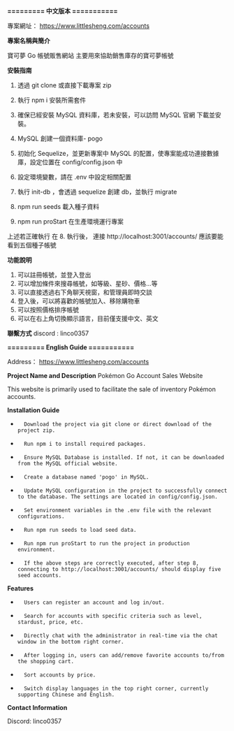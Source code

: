 ****========= 中文版本 ===========****

專案網址：
https://www.littlesheng.com/accounts

**專案名稱與簡介**

寶可夢 Go 帳號販售網站
主要用來協助銷售庫存的寶可夢帳號

**安裝指南**

1.  透過 git clone 或直接下載專案 zip
2.  執行 npm i 安裝所需套件
3.  確保已經安裝 MySQL 資料庫，若未安裝，可以訪問 MySQL 官網 下載並安裝。
4.  MySQL 創建一個資料庫- pogo
5.  初始化 Sequelize，並更新專案中 MySQL 的配置，使專案能成功連接數據庫，設定位置在 config/config.json 中
6.  設定環境變數，請在 .env 中設定相關配置

7.  執行 init-db ，會透過 sequelize 創建 db，並執行 migrate 
8.  npm run seeds 載入種子資料
9.  npm run proStart 在生產環境運行專案

上述若正確執行
在 8. 執行後， 連接 http://localhost:3001/accounts/
應該要能看到五個種子帳號

**功能說明**

1. 可以註冊帳號，並登入登出
2. 可以增加條件來搜尋帳號，如等級、星砂、價格...等
3. 可以直接透過右下角聊天視窗，和管理員即時交談
4. 登入後，可以將喜歡的帳號加入、移除購物車
5. 可以按照價格排序帳號
6. 可以在右上角切換顯示語言，目前僅支援中文、英文

**聯繫方式**
discord : linco0357



****========= English Guide ===========****

Address：
https://www.littlesheng.com/accounts

**Project Name and Description**
Pokémon Go Account Sales Website

This website is primarily used to facilitate the sale of inventory Pokémon accounts.


**Installation Guide**
* 		Download the project via git clone or direct download of the project zip.
* 		Run npm i to install required packages.
* 		Ensure MySQL Database is installed. If not, it can be downloaded from the MySQL official website.
* 		Create a database named 'pogo' in MySQL.
* 		Update MySQL configuration in the project to successfully connect to the database. The settings are located in config/config.json.
* 		Set environment variables in the .env file with the relevant configurations.
* 		Run npm run seeds to load seed data.
* 		Run npm run proStart to run the project in production environment.
* 		If the above steps are correctly executed, after step 8, connecting to http://localhost:3001/accounts/ should display five seed accounts.

**Features**
* 		Users can register an account and log in/out.
* 		Search for accounts with specific criteria such as level, stardust, price, etc.
* 		Directly chat with the administrator in real-time via the chat window in the bottom right corner.
* 		After logging in, users can add/remove favorite accounts to/from the shopping cart.
* 		Sort accounts by price.
* 		Switch display languages in the top right corner, currently supporting Chinese and English.

**Contact Information**

Discord: linco0357


